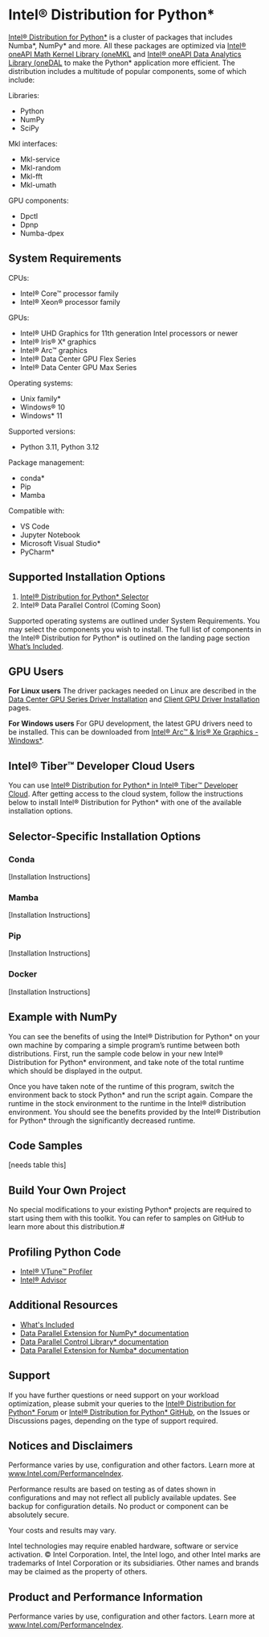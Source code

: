 # Intel® Distribution for Python*

[Intel® Distribution for Python*](https://www.intel.com/content/www/us/en/developer/tools/oneapi/distribution-for-python.html) is a cluster of packages that includes Numba*, NumPy* and more. All these packages are optimized via [Intel® oneAPI Math Kernel Library (oneMKL](https://www.intel.com/content/www/us/en/developer/tools/oneapi/onemkl.html#gs.ddfdq4) and [Intel® oneAPI Data Analytics Library (oneDAL](https://www.intel.com/content/www/us/en/developer/tools/oneapi/onedal.html) to make the Python* application more efficient. The distribution includes a multitude of popular components, some of which include:

Libraries:
- Python
- NumPy
- SciPy

Mkl interfaces:
- Mkl-service
- Mkl-random
- Mkl-fft
- Mkl-umath

GPU components:
- Dpctl
- Dpnp
- Numba-dpex

## System Requirements

CPUs:
- Intel® Core™ processor family
- Intel® Xeon® processor family

GPUs:
- Intel® UHD Graphics for 11th generation Intel processors or newer
- Intel® Iris® Xᵉ graphics
- Intel® Arc™ graphics
- Intel® Data Center GPU Flex Series
- Intel® Data Center GPU Max Series

Operating systems:
- Unix family*
- Windows® 10
- Windows* 11

Supported versions:
- Python 3.11, Python 3.12

Package management:
- conda*
- Pip
- Mamba

Compatible with:
- VS Code
- Jupyter Notebook
- Microsoft Visual Studio*
- PyCharm*

## Supported Installation Options

1.	[Intel® Distribution for Python* Selector]((https://www.intel.com/content/www/us/en/developer/tools/oneapi/distribution-python-download.html))
2.	Intel® Data Parallel Control (Coming Soon)

Supported operating systems are outlined under System Requirements.
You may select the components you wish to install. The full list of components in the Intel® Distribution for Python* is outlined on the landing page section [What’s Included](https://www.intel.com/content/www/us/en/developer/tools/oneapi/distribution-for-python.html).

## GPU Users
**For Linux users**
The driver packages needed on Linux are described in the [Data Center GPU Series Driver Installation](https://dgpu-docs.intel.com/driver/installation.html) and [Client GPU Driver Installation](https://dgpu-docs.intel.com/driver/client/overview.html) pages.

**For Windows users**
For GPU development, the latest GPU drivers need to be installed. This can be downloaded from [Intel® Arc™ & Iris® Xe Graphics - Windows*](https://www.intel.com/content/www/us/en/download/785597/intel-arc-iris-xe-graphics-windows.html).


## Intel® Tiber™ Developer Cloud Users
You can use [Intel® Distribution for Python* in  Intel® Tiber™ Developer Cloud](https://www.intel.com/content/www/us/en/developer/tools/devcloud/services.html). After getting access to the cloud system, follow the instructions below to install Intel® Distribution for Python* with one of the available installation options.

## Selector-Specific Installation Options
### Conda
[Installation Instructions]

### Mamba
[Installation Instructions]

### Pip
[Installation Instructions]

### Docker
[Installation Instructions]

## Example with NumPy
You can see the benefits of using the Intel® Distribution for Python* on your own machine by comparing a simple program’s runtime between both distributions. First, run the sample code below in your new Intel® Distribution for Python* environment, and take note of the total runtime which should be displayed in the output. 

Once you have taken note of the runtime of this program, switch the environment back to stock Python* and run the script again. Compare the runtime in the stock environment to the runtime in the Intel® distribution environment. You should see the benefits provided by the Intel® Distribution for Python* through the significantly decreased runtime.

## Code Samples
[needs table
this]

## Build Your Own Project
No special modifications to your existing Python* projects are required to start using them with this toolkit. You can refer to samples on GitHub to learn more about this distribution.#

## Profiling Python Code
- [Intel® VTune™ Profiler](https://www.intel.com/content/www/us/en/developer/tools/oneapi/vtune-profiler.html)
- [Intel® Advisor](https://www.intel.com/content/www/us/en/developer/tools/oneapi/advisor.html)

## Additional Resources
- [What's Included](https://www.intel.com/content/www/us/en/developer/tools/oneapi/distribution-for-python.html)
- [Data Parallel Extension for NumPy* documentation](https://intelpython.github.io/dpnp/)
- [Data Parallel Control Library* documentation](https://intelpython.github.io/dpctl/latest/index.html)
- [Data Parallel Extension for Numba* documentation](https://intelpython.github.io/numba-dpex/latest/index.html)

## Support
If you have further questions or need support on your workload optimization, please submit your queries to the [Intel® Distribution for Python* Forum](https://community.intel.com/t5/Intel-Distribution-for-Python/bd-p/distribution-python) or [Intel® Distribution for Python* GitHub](https://github.com/IntelPython), on the Issues or Discussions pages, depending on the type of support required.

## Notices and Disclaimers
Performance varies by use, configuration and other factors. Learn more at www.Intel.com/PerformanceIndex.

Performance results are based on testing as of dates shown in configurations and may not reflect all publicly available updates. See backup for configuration details. No product or component can be absolutely secure.

Your costs and results may vary.

Intel technologies may require enabled hardware, software or service activation.
© Intel Corporation. Intel, the Intel logo, and other Intel marks are trademarks of Intel Corporation or its subsidiaries. Other names and brands may be claimed as the property of others.

## Product and Performance Information
Performance varies by use, configuration and other factors. Learn more at www.Intel.com/PerformanceIndex.
